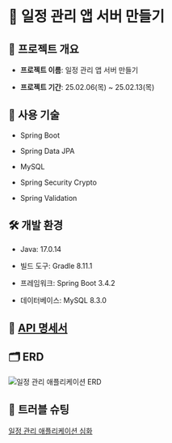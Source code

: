 # 📅 일정 관리 앱 서버 만들기

## 📝 프로젝트 개요

- **프로젝트 이름**: 일정 관리 앱 서버 만들기

- **프로젝트 기간**: 25.02.06(목) ~ 25.02.13(목)

## 🚀 사용 기술

- Spring Boot

- Spring Data JPA

- MySQL

- Spring Security Crypto

- Spring Validation

## 🛠 개발 환경

- Java: 17.0.14

- 빌드 도구: Gradle 8.11.1

- 프레임워크: Spring Boot 3.4.2

- 데이터베이스: MySQL 8.3.0

## 📖 [API 명세서](https://documenter.getpostman.com/view/32837359/2sAYXBEeQb)

## 🗂 ERD

![일정 관리 애플리케이션 ERD](https://github.com/user-attachments/assets/6e7870ab-096f-40f1-9655-9db1428818d2)

## 🔫 트러블 슈팅
[일정 관리 애플리케이션 심화](https://velog.io/@dereck-jun/%EC%9D%BC%EC%A0%95-%EA%B4%80%EB%A6%AC-%EC%95%A0%ED%94%8C%EB%A6%AC%EC%BC%80%EC%9D%B4%EC%85%98-%EC%8B%AC%ED%99%94)